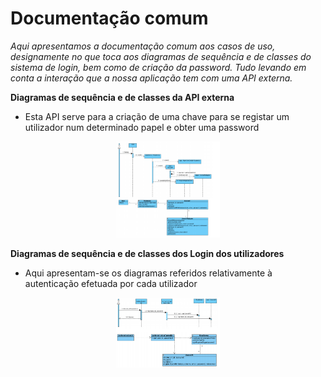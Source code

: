 # Documentação comum

*Aqui apresentamos a documentação comum aos casos de uso, designamente no que toca aos diagramas de sequência e de classes do sistema de login, bem como de criação da password. Tudo levando em conta a interação que a nossa aplicação tem com uma API externa.*

**Diagramas de sequência e de classes da API externa**
* Esta API serve para a criação de uma chave para se registar um utilizador num determinado papel e obter uma password

<p align="center" width="100%">
    <img width="33%" src="ImagensComuns/APIExterna.png"> 
</p>


**Diagramas de sequência e de classes dos Login dos utilizadores**
* Aqui apresentam-se os diagramas referidos relativamente à autenticação efetuada por cada utilizador

<p align="center" width="100%">
    <img width="33%" src="ImagensComuns/Login.png"> 
</p>
